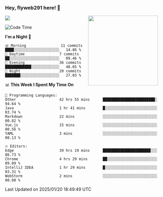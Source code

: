 ### Hey, flyweb291 here! 👋

![](https://metrics.lecoq.io/cherry291?template=classic&config.timezone=Asia%2FShanghai)
<img align='right' src="https://media.giphy.com/media/M9gbBd9nbDrOTu1Mqx/giphy.gif" width="230">
<!-- ![](https://github-readme-stats-ouuan.vercel.app/api?username=flyweb291&theme=dark&show_icons=true) -->

<!--START_SECTION:waka-->
![Code Time](http://img.shields.io/badge/Code%20Time-794%20hrs%205%20mins-blue)

**I'm a Night 🦉** 

```text
🌞 Morning                11 commits          ████░░░░░░░░░░░░░░░░░░░░░   14.86 % 
🌆 Daytime                7 commits           ██░░░░░░░░░░░░░░░░░░░░░░░   09.46 % 
🌃 Evening                36 commits          ████████████░░░░░░░░░░░░░   48.65 % 
🌙 Night                  20 commits          ███████░░░░░░░░░░░░░░░░░░   27.03 % 
```


📊 **This Week I Spent My Time On** 

```text
💬 Programming Languages: 
Other                    42 hrs 55 mins      ████████████████████████░   94.64 % 
Java                     1 hr 41 mins        █░░░░░░░░░░░░░░░░░░░░░░░░   03.74 % 
Markdown                 22 mins             ░░░░░░░░░░░░░░░░░░░░░░░░░   00.82 % 
Vue.js                   15 mins             ░░░░░░░░░░░░░░░░░░░░░░░░░   00.56 % 
YAML                     3 mins              ░░░░░░░░░░░░░░░░░░░░░░░░░   00.13 % 

🔥 Editors: 
Edge                     39 hrs 19 mins      ██████████████████████░░░   86.73 % 
Chrome                   4 hrs 29 mins       ██░░░░░░░░░░░░░░░░░░░░░░░   09.89 % 
IntelliJ IDEA            1 hr 29 mins        █░░░░░░░░░░░░░░░░░░░░░░░░   03.31 % 
WebStorm                 2 mins              ░░░░░░░░░░░░░░░░░░░░░░░░░   00.08 % 
```


 Last Updated on 2025/01/20 18:49:49 UTC
<!--END_SECTION:waka-->

<!--
**flyweb291/数字游牧人** is a ✨ _special_ ✨ repository because its `README.md` (this file) appears on your GitHub profile.

Here are some ideas to get you started:

- 🔭 I’m currently working on ...
- 🌱 I’m currently learning ...
- 👯 I’m looking to collaborate on ...
- 🤔 I’m looking for help with ...
- 💬 Ask me about ...
- 📫 How to reach me: ...
- 😄 Pronouns: ...
- ⚡ Fun fact: ...
-->
